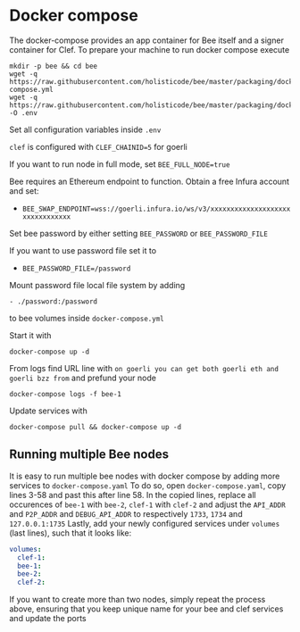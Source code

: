 # Docker compose

The docker-compose provides an app container for Bee itself and a signer container for Clef.
To prepare your machine to run docker compose execute
```
mkdir -p bee && cd bee
wget -q https://raw.githubusercontent.com/holisticode/bee/master/packaging/docker/docker-compose.yml
wget -q https://raw.githubusercontent.com/holisticode/bee/master/packaging/docker/env -O .env
```
Set all configuration variables inside `.env`

`clef` is configured with `CLEF_CHAINID=5` for goerli

If you want to run node in full mode, set `BEE_FULL_NODE=true`

Bee requires an Ethereum endpoint to function. Obtain a free Infura account and set:
- `BEE_SWAP_ENDPOINT=wss://goerli.infura.io/ws/v3/xxxxxxxxxxxxxxxxxxxxxxxxxxxxxxxx`

Set bee password by either setting `BEE_PASSWORD` or `BEE_PASSWORD_FILE`

If you want to use password file set it to
- `BEE_PASSWORD_FILE=/password`

Mount password file local file system by adding
```
- ./password:/password
```
to bee volumes inside `docker-compose.yml`

Start it with
```
docker-compose up -d
```

From logs find URL line with `on goerli you can get both goerli eth and goerli bzz from` and prefund your node
```
docker-compose logs -f bee-1
```

Update services with
```
docker-compose pull && docker-compose up -d
```

## Running multiple Bee nodes
It is easy to run multiple bee nodes with docker compose by adding more services to `docker-compose.yaml`
To do so, open `docker-compose.yaml`, copy lines 3-58 and past this after line 58.
In the copied lines, replace all occurences of `bee-1` with `bee-2`, `clef-1` with `clef-2` and adjust the `API_ADDR` and `P2P_ADDR` and `DEBUG_API_ADDR` to respectively `1733`, `1734` and `127.0.0.1:1735`
Lastly, add your newly configured services under `volumes` (last lines), such that it looks like:
```yaml
volumes:
  clef-1:
  bee-1:
  bee-2:
  clef-2:
```

If you want to create more than two nodes, simply repeat the process above, ensuring that you keep unique name for your bee and clef services and update the ports
